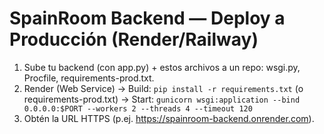 # SpainRoom Backend — Deploy a Producción (Render/Railway)

1) Sube tu backend (con app.py) + estos archivos a un repo: wsgi.py, Procfile, requirements-prod.txt.
2) Render (Web Service) → Build: `pip install -r requirements.txt` (o requirements-prod.txt) → Start:
   `gunicorn wsgi:application --bind 0.0.0.0:$PORT --workers 2 --threads 4 --timeout 120`
3) Obtén la URL HTTPS (p.ej. https://spainroom-backend.onrender.com).
